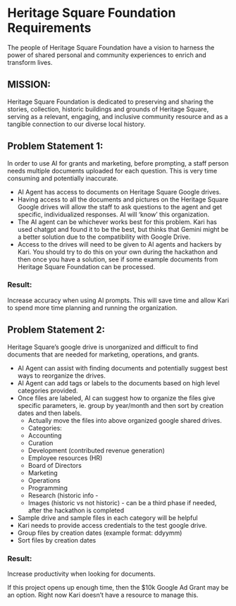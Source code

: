 # Heritage Square Foundation Requirements

The people of Heritage Square Foundation have a vision to harness the power of shared personal and community experiences to enrich and transform lives.

## MISSION:
Heritage Square Foundation is dedicated to preserving and sharing the stories, collection, historic buildings and grounds of Heritage Square, serving as a relevant, engaging, and inclusive community resource and as a tangible connection to our diverse local history.

## Problem Statement 1: 
In order to use AI for grants and marketing, before prompting, a staff person needs multiple documents uploaded for each question. This is very time consuming and potentially inaccurate.
 
* AI Agent has access to documents on Heritage Square Google drives.
* Having access to all the documents and pictures on the Heritage Square Google drives will allow the staff to ask questions to the agent and get specific, individualized responses. AI will ‘know’ this organization.
* The AI agent can be whichever works best for this problem. Kari has used chatgpt and found it to be the best, but thinks that Gemini might be a better solution due to the compatibility with Google Drive. 
* Access to the drives will need to be given to AI agents and hackers by Kari.  You should try to do this on your own during the hackathon and then once you have a solution, see if some example documents from Heritage Square Foundation can be processed.

### Result: 
Increase accuracy when using AI prompts. This will save time and allow Kari to spend more time planning and running the organization. 

## Problem Statement 2:
Heritage Square’s google drive is unorganized and difficult to find documents that are needed for marketing, operations, and grants.
* AI Agent can assist with finding documents and potentially suggest best ways to reorganize the drives.
* AI Agent can add tags or labels to the documents based on high level categories provided. 
* Once files are labeled, AI can suggest how to organize the files give specific parameters, ie. group by year/month and then sort by creation dates and then labels. 
    * Actually move the files into above organized google shared drives. 
    * Categories: 
    * Accounting
    * Curation
    * Development (contributed revenue generation)
    * Employee resources (HR)
    * Board of Directors
    * Marketing
    * Operations 
    * Programming
    * Research (historic info -
    * Images (historic vs not historic) - can be a third phase if needed, after the hackathon is completed
* Sample drive and sample files in each category will be helpful
* Kari needs to provide access credentials to the test google drive.
* Group files by creation dates (example format: ddyymm)
* Sort files by creation dates


### Result: 
Increase productivity when looking for documents.

If this project opens up enough time, then the $10k Google Ad Grant may be an option. Right now Kari doesn’t have a resource to manage this. 



